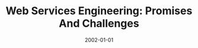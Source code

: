 ---
title: "Web Services Engineering: Promises And Challenges"
date: 2002-01-01
venue: "Proceedings of the 24th International Conference on Software Engineering, ICSE 2002, 19-25 May 2002, Orlando, Florida, USA"
paperurl: https://doi.org/10.1145/581339.581425
authors: "Mikio Aoyama, Sanjiva Weerawarana, Hiroshi Maruyama, Clemens A Szyperski, Kevin J Sullivan and Doug Lea"
awards: ""
---